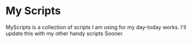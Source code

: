 # My Scripts

MyScripts is a collection of scripts I am using for my day-today works.
I'll update this with my other handy scripts Sooner.
